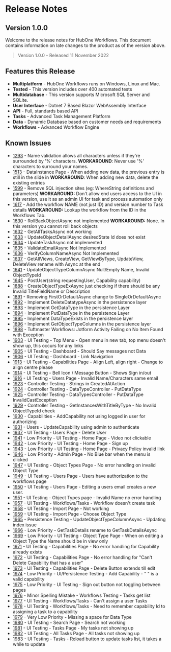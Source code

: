 # Release Notes
## Version 1.0.0

Welcome to the release notes for HubOne Workflows. This document contains information on late changes to the product as of the version above.

> Version 1.0.0 - Released 11 November 2022

## Features this Release
- **Multiplatform** - HubOne Workflows runs on Windows, Linux and Mac.
- **Tested** - This version includes over 400 automated tests
- **Multidatabase** - This version supports Microsoft SQL Server and SQLite.
- **User Interface** - Dotnet 7 Based Blazor WebAssembly Interface
- **API** - Full, standards based API
- **Tasks** - Advanced Task Management Platform
- **Data** - Dynamic Database based on customer needs and requirements
- **Workflows** - Advanced Workflow Engine

## Known Issues
- [1293](https://dev.azure.com/tribetechau/HubOne%20Workflows/_queries/edit/1293) - Name validation allows all characters unless if they're surrounded by '%' characters.
    **WORKAROUND**: Never use '%' characters to surround your names.
- [1513](https://dev.azure.com/tribetechau/HubOne%20Workflows/_queries/edit/1513) - DataInstance Page - When adding new data, the previous entry is still in the slide in
  **WORKAROUND**: When adding new data, delete the existing entries
- [1599](https://dev.azure.com/tribetechau/HubOne%20Workflows/_queries/edit/1599) - Remove SQL injection sites (eg: WhereString definitions and parameters)
  **WORKAROUND:** Don't allow end users access to the UI in this version, use it as an admin UI for task and process automation only
- [1617](https://dev.azure.com/tribetechau/HubOne%20Workflows/_queries/edit/1617) - Add the workflow NAME (not just ID) and version number to Task details
  **WORKAROUND:** Lookup the workflow from the ID in the Workflows Tab.
- [1630](https://dev.azure.com/tribetechau/HubOne%20Workflows/_queries/edit/1630) - RollBackObjectAsync not implemented
  **WORKAROUND:** None. In this version you cannot roll back objects
- [1632](https://dev.azure.com/tribetechau/HubOne%20Workflows/_queries/edit/1632) - GetAllTasksAsync not working
- [1633](https://dev.azure.com/tribetechau/HubOne%20Workflows/_queries/edit/1633) - UpdateObjectDetailAsync desiredState Id does not exist
- [1634](https://dev.azure.com/tribetechau/HubOne%20Workflows/_queries/edit/1634) - UpdateTaskAsync not implemented
- [1635](https://dev.azure.com/tribetechau/HubOne%20Workflows/_queries/edit/1635) - ValidateEmailAsync Not Implemented
- [1636](https://dev.azure.com/tribetechau/HubOne%20Workflows/_queries/edit/1636) - VerifyColumnNameAsync Not Implemented
- [1637](https://dev.azure.com/tribetechau/HubOne%20Workflows/_queries/edit/1637) - GetAllViews, CreateView,  GetViewByType, UpdateView, DeleteView rename with Async at the end
- [1641](https://dev.azure.com/tribetechau/HubOne%20Workflows/_queries/edit/1641) - UpdateObjectTypeColumnAsync Null/Empty Name, Invalid ObjectTypeId
- [1645](https://dev.azure.com/tribetechau/HubOne%20Workflows/_queries/edit/1645) - PostUser(string requestingUser, Capability capability)
- [1888](https://dev.azure.com/tribetechau/HubOne%20Workflows/_queries/edit/1888) - CreateObjectTypeExAsync just checking if there should be any Invalid TitleFieldName or Description
- [1891](https://dev.azure.com/tribetechau/HubOne%20Workflows/_queries/edit/1891) - Removing FirstOrDefaultAsync change to SingleOrDefaultAsync
- [1892](https://dev.azure.com/tribetechau/HubOne%20Workflows/_queries/edit/1892) - Implement DeleteDatatypeAsync in the persistence layer
- [1893](https://dev.azure.com/tribetechau/HubOne%20Workflows/_queries/edit/1893) - Implement GetDataType in the persistence Layer
- [1894](https://dev.azure.com/tribetechau/HubOne%20Workflows/_queries/edit/1894) - Implement PutDataType in the persistence Layer
- [1895](https://dev.azure.com/tribetechau/HubOne%20Workflows/_queries/edit/1895) - Implement DataTypeExists in the persistence layer
- [1896](https://dev.azure.com/tribetechau/HubOne%20Workflows/_queries/edit/1896) - Implement GetObjectTypeColumns in the persistence layer
- [1898](https://dev.azure.com/tribetechau/HubOne%20Workflows/_queries/edit/1898) - Tuftmaster Workflows: Jotform Activity Failing on No Item Found with Exception
- [1903](https://dev.azure.com/tribetechau/HubOne%20Workflows/_queries/edit/1903) - UI Testing - Top Menu - Open menu in new tab, top menu doesn't show up, this occurs for any links
- [1905](https://dev.azure.com/tribetechau/HubOne%20Workflows/_queries/edit/1905) - UI Testing - Dashboard - Should Say messages not Data
- [1906](https://dev.azure.com/tribetechau/HubOne%20Workflows/_queries/edit/1906) - UI Testing -  Dashboard - Link Navigation
- [1913](https://dev.azure.com/tribetechau/HubOne%20Workflows/_queries/edit/1913) - UI Testing - Capabilities Page - Align Left, align right - Change to align centre please
- [1914](https://dev.azure.com/tribetechau/HubOne%20Workflows/_queries/edit/1914) - UI Testing - Bell Icon / Message Button - Shows Sign in/out
- [1916](https://dev.azure.com/tribetechau/HubOne%20Workflows/_queries/edit/1916) - UI Testing - Users Page - Invalid Name/Characters same email
- [1923](https://dev.azure.com/tribetechau/HubOne%20Workflows/_queries/edit/1923) - Controller Testing - Strings in CreatedAtAction
- [1924](https://dev.azure.com/tribetechau/HubOne%20Workflows/_queries/edit/1924) - Controller Testing - DataTypeController - PutDataType
- [1925](https://dev.azure.com/tribetechau/HubOne%20Workflows/_queries/edit/1925) - Controller Testing - DataTypesController - PutDataType InvalidCastException
- [1929](https://dev.azure.com/tribetechau/HubOne%20Workflows/_queries/edit/1929) - Controller Testing - GetInstancesWithTitleByType - No Invalid ObjectTypeId check
- [1930](https://dev.azure.com/tribetechau/HubOne%20Workflows/_queries/edit/1930) - Capabilities - AddCapability not using logged in user for authorizing
- [1931](https://dev.azure.com/tribetechau/HubOne%20Workflows/_queries/edit/1931) - Users - UpdateCapability using admin to authenticate
- [1937](https://dev.azure.com/tribetechau/HubOne%20Workflows/_queries/edit/1937) - UI Testing - Users Page - Delete User
- [1941](https://dev.azure.com/tribetechau/HubOne%20Workflows/_queries/edit/1941) - Low Priority - UI Testing - Home Page - Video not clickable
- [1942](https://dev.azure.com/tribetechau/HubOne%20Workflows/_queries/edit/1942) - Low Priority - UI Testing - Home Page - Sign up 
- [1943](https://dev.azure.com/tribetechau/HubOne%20Workflows/_queries/edit/1943) - Low Priority - UI Testing - Home Page - Privacy Policy invalid link
- [1946](https://dev.azure.com/tribetechau/HubOne%20Workflows/_queries/edit/1946) - Low Priority - Admin Page - No Blue bar when the menu is clicked
- [1947](https://dev.azure.com/tribetechau/HubOne%20Workflows/_queries/edit/1947) - UI Testing - Object Types Page - No error handling on invalid Object Type
- [1949](https://dev.azure.com/tribetechau/HubOne%20Workflows/_queries/edit/1949) - UI Testing - Users Page - Users have authorization to the workflows page
- [1950](https://dev.azure.com/tribetechau/HubOne%20Workflows/_queries/edit/1950) - UI Testing - Users Page - Editing a users email creates a new user.
- [1951](https://dev.azure.com/tribetechau/HubOne%20Workflows/_queries/edit/1951) - UI Testing - Object Types page - Invalid Name no error handling
- [1957](https://dev.azure.com/tribetechau/HubOne%20Workflows/_queries/edit/1957) - UI Testing - Workflows/Tasks - Workflow doesn't create task
- [1958](https://dev.azure.com/tribetechau/HubOne%20Workflows/_queries/edit/1958) - UI Testing - Import Page - Not working
- [1959](https://dev.azure.com/tribetechau/HubOne%20Workflows/_queries/edit/1959) - UI Testing - Import Page - Choose Object Type
- [1965](https://dev.azure.com/tribetechau/HubOne%20Workflows/_queries/edit/1965) - Persistence Testing - UpdateObjectTypeColumnAsync - Updating index issue 
- [1966](https://dev.azure.com/tribetechau/HubOne%20Workflows/_queries/edit/1966) - Low Priority - GetTaskDetails rename to GetTaskDetailsAsync
- [1969](https://dev.azure.com/tribetechau/HubOne%20Workflows/_queries/edit/1969) - Low Priority - UI Testing - Object Type Page - When on editing a Object Type the Name should be in view only
- [1971](https://dev.azure.com/tribetechau/HubOne%20Workflows/_queries/edit/1971) - UI Testing - Capabilities Page - No error handling for Capability already exists
- [1972](https://dev.azure.com/tribetechau/HubOne%20Workflows/_queries/edit/1972) - UI Testing - Capabilities Page - No error handling for "Can't Delete Capability that has a user"
- [1973](https://dev.azure.com/tribetechau/HubOne%20Workflows/_queries/edit/1973) - UI Testing - Capabilities Page - Delete Button extends till edit
- [1974](https://dev.azure.com/tribetechau/HubOne%20Workflows/_queries/edit/1974) - Low Priority - UI/Persistence Testing - Add Capability - "      " is a valid capability
- [1975](https://dev.azure.com/tribetechau/HubOne%20Workflows/_queries/edit/1975) - Low Priority - UI Testing - Sign out button not toggling between pages
- [1976](https://dev.azure.com/tribetechau/HubOne%20Workflows/_queries/edit/1976) - Minor Spelling Mistake - Workflows Testing - Tasks get list
- [1977](https://dev.azure.com/tribetechau/HubOne%20Workflows/_queries/edit/1977) - UI Testing - Workflows/Tasks - Can't assign a user Tasks
- [1978](https://dev.azure.com/tribetechau/HubOne%20Workflows/_queries/edit/1978) - UI Testing - Workflows/Tasks - Need to remember capability Id to assigning a task to a capability
- [1979](https://dev.azure.com/tribetechau/HubOne%20Workflows/_queries/edit/1979) - Very Low Priority - Missing a space for Data Type
- [1980](https://dev.azure.com/tribetechau/HubOne%20Workflows/_queries/edit/1980) - UI Testing - Search Page - Search not working
- [1981](https://dev.azure.com/tribetechau/HubOne%20Workflows/_queries/edit/1981) - UI Testing - Tasks Page - My tasks not showing up
- [1982](https://dev.azure.com/tribetechau/HubOne%20Workflows/_queries/edit/1982) - UI Testing - All Tasks Page - All tasks not showing up
- [1983](https://dev.azure.com/tribetechau/HubOne%20Workflows/_queries/edit/1983) - UI Testing - Tasks - Reload button to update tasks list, it takes a while to update

 

